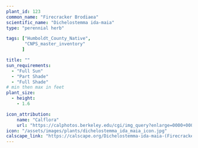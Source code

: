 ```yaml
---
plant_id: 123
common_name: "Firecracker Brodiaea"
scientific_name: "Dichelostemma ida-maia"
type: "perennial herb"

tags: ["Humboldt_County_Native",
       "CNPS_master_inventory"
      ]

title: ""
sun_requirements:
  - "Full Sun"
  - "Part Shade"
  - "Full Shade"
# min then max in feet
plant_size:
  - height: 
    - 1.6

icon_attribution: 
    name: "Calflora"
    url: "https://calphotos.berkeley.edu/cgi/img_query?enlarge=0000+0000+1115+3111" 
icon: "/assets/images/plants/dichelostemma_ida_maia_icon.jpg" 
calscape_link: "https://calscape.org/Dichelostemma-ida-maia-(Firecracker-Brodiaea)"
---
```


